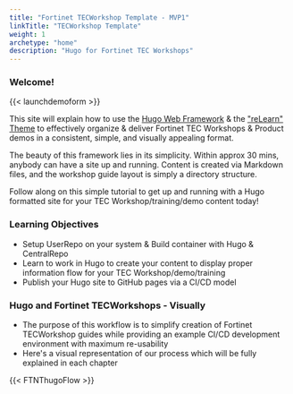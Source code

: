 ```yaml
---
title: "Fortinet TECWorkshop Template - MVP1"
linkTitle: "TECWorkshop Template"
weight: 1
archetype: "home"
description: "Hugo for Fortinet TEC Workshops"
---
```


### Welcome!

{{< launchdemoform >}}

This site will explain how to use the [Hugo Web Framework](https://gohugo.io/) & the ["reLearn" Theme](https://mcshelby.github.io/hugo-theme-relearn/index.html) to effectively organize & deliver Fortinet TEC Workshops & Product demos in a consistent, simple, and visually appealing format.

The beauty of this framework lies in its simplicity.  Within approx 30 mins, anybody can have a site up and running.  Content is created via Markdown files, and the workshop guide layout is simply a directory structure.

Follow along on this simple tutorial to get up and running with a Hugo formatted site for your TEC Workshop/training/demo content today!

### Learning Objectives
- Setup UserRepo on your system & Build container with Hugo & CentralRepo
- Learn to work in Hugo to create your content to display proper information flow for your TEC Workshop/demo/training
- Publish your Hugo site to GitHub pages via a CI/CD model 
 
### Hugo and Fortinet TECWorkshops - Visually
- The purpose of this workflow is to simplify creation of Fortinet TECWorkshop guides while providing an example CI/CD development environment with maximum re-usability 
- Here's a visual representation of our process which will be fully explained in each chapter

{{< FTNThugoFlow >}}

